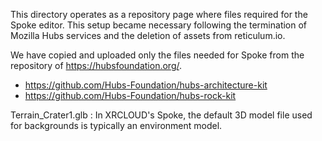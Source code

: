 
This directory operates as a repository page where files required for the Spoke editor. This setup became necessary following the termination of Mozilla Hubs services and the deletion of assets from reticulum.io.

We have copied and uploaded only the files needed for Spoke from the repository of https://hubsfoundation.org/.
* https://github.com/Hubs-Foundation/hubs-architecture-kit
* https://github.com/Hubs-Foundation/hubs-rock-kit

Terrain_Crater1.glb :  In XRCLOUD's Spoke, the default 3D model file used for backgrounds is typically an environment model.

